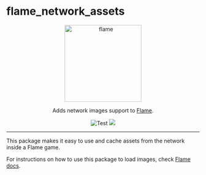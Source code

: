 # flame_network_assets

<!-- markdownlint-disable MD013 -->
<p align="center">
  <a href="https://flame-engine.org">
    <img alt="flame" width="200px" src="https://user-images.githubusercontent.com/6718144/101553774-3bc7b000-39ad-11eb-8a6a-de2daa31bd64.png">
  </a>
</p>

<p align="center">
Adds network images support to <a href="https://github.com/flame-engine/flame">Flame</a>.
</p>

<p align="center">
  <img src="https://github.com/flame-engine/flame_network_image/workflows/Lint/badge.svg?branch=master&event=push" alt="Test" />
  <a title="Discord" href="https://discord.gg/pxrBmy4" ><img src="https://img.shields.io/discord/509714518008528896.svg" /></a>
</p>
<!-- markdownlint-enable MD013 -->

---

This package makes it easy to use and cache assets from the network inside a Flame game.

For instructions on how to use this package to load images,
check [Flame docs](https://docs.flame-engine.org/1.6.0/flame/rendering/images.html).
